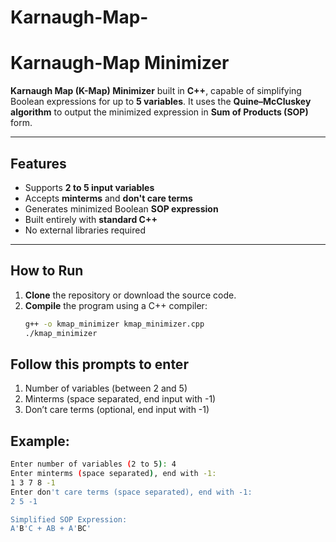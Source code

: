 # Karnaugh-Map-
# Karnaugh-Map Minimizer

**Karnaugh Map (K-Map) Minimizer** built in **C++**, capable of simplifying Boolean expressions for up to **5 variables**. It uses the **Quine–McCluskey algorithm** to output the minimized expression in **Sum of Products (SOP)** form.

---

## Features

- Supports **2 to 5 input variables**
- Accepts **minterms** and **don't care terms**
- Generates minimized Boolean **SOP expression**
- Built entirely with **standard C++**
- No external libraries required

---

##  How to Run

1. **Clone** the repository or download the source code.
2. **Compile** the program using a C++ compiler:
   ```bash
   g++ -o kmap_minimizer kmap_minimizer.cpp
   ./kmap_minimizer
## Follow this prompts to enter 

1. Number of variables (between 2 and 5)
2. Minterms (space separated, end input with -1)
3. Don’t care terms (optional, end input with -1)

## Example: 

```bash
Enter number of variables (2 to 5): 4
Enter minterms (space separated), end with -1:
1 3 7 8 -1
Enter don't care terms (space separated), end with -1:
2 5 -1

Simplified SOP Expression:
A'B'C + AB + A'BC'


